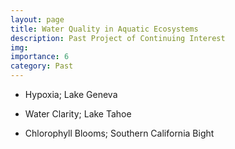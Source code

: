 ```yaml
---
layout: page
title: Water Quality in Aquatic Ecosystems
description: Past Project of Continuing Interest
img:
importance: 6
category: Past
---
```


- Hypoxia; Lake Geneva

- Water Clarity; Lake Tahoe

- Chlorophyll Blooms; Southern California Bight

